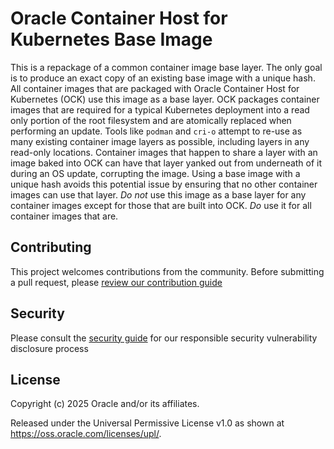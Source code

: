 # Oracle Container Host for Kubernetes Base Image

This is a repackage of a common container image base layer.  The only goal is
to produce an exact copy of an existing base image with a unique hash.  All
container images that are packaged with Oracle Container Host for Kubernetes
(OCK) use this image as a base layer.  OCK packages container images that are
required for a typical Kubernetes deployment into a read only portion of the
root filesystem and are atomically replaced when performing an update.  Tools
like `podman` and `cri-o` attempt to re-use as many existing container image
layers as possible, including layers in any read-only locations.  Container
images that happen to share a layer with an image baked into OCK can have that
layer yanked out from underneath of it during an OS update, corrupting the
image.  Using a base image with a unique hash avoids this potential issue by
ensuring that no other container images can use that layer.  *Do not* use this
image as a base layer for any container images except for those that are built
into OCK.  *Do* use it for all container images that are.

## Contributing

This project welcomes contributions from the community. Before submitting a pull request, please [review our contribution guide](./CONTRIBUTING.md)

## Security

Please consult the [security guide](./SECURITY.md) for our responsible security vulnerability disclosure process

## License

Copyright (c) 2025 Oracle and/or its affiliates.

Released under the Universal Permissive License v1.0 as shown at
<https://oss.oracle.com/licenses/upl/>.
